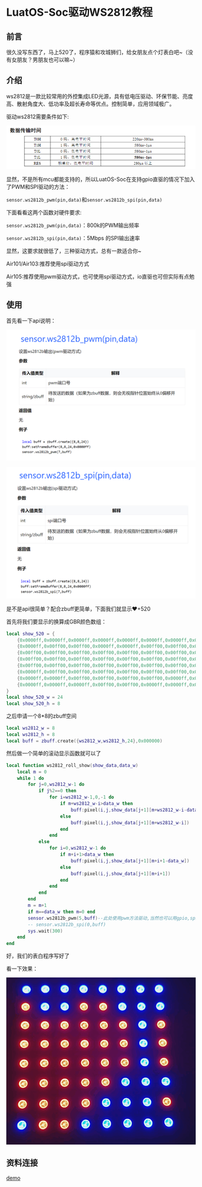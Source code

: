 # LuatOS-Soc驱动WS2812教程

## 前言

很久没写东西了，马上520了，程序猿和攻城狮们，给女朋友点个灯表白吧~（没有女朋友？男朋友也可以嘛~）

## 介绍

ws2812是一款比较常用的外控集成LED光源，具有低电压驱动、环保节能、亮度高、散射角度大、低功率及超长寿命等优点。控制简单，应用领域极广。

驱动ws2812需要条件如下:

![1](1.png)

显然，不是所有mcu都能支持的，所以LuatOS-Soc在支持gpio直驱的情况下加入了PWM和SPI驱动的方法：

`sensor.ws2812b_pwm(pin,data)`和`sensor.ws2812b_spi(pin,data)`

下面看看这两个函数对硬件要求:

`sensor.ws2812b_pwm(pin,data)`：800k的PWM输出频率

`sensor.ws2812b_spi(pin,data)`：5Mbps 的SPI输出速率

显然，这要求就很低了，三种驱动方式，总有一款适合你~



Air101/Air103:推荐使用spi驱动方式

Air105:推荐使用pwm驱动方式，也可使用spi驱动方式，io直驱也可但实际有点勉强

## 使用

首先看一下api说明：

![2](2.png)

![3](3.png)

是不是api很简单？配合zbuff更简单，下面我们就显示❤+520

首先将我们要显示的换算成GBR颜色数组：

```lua
local show_520 = {
    {0x0000ff,0x0000ff,0x0000ff,0x0000ff,0x0000ff,0x0000ff,0x0000ff,0x0000ff,0x0000ff,0x0000ff,0x0000ff,0x0000ff,0x0000ff,0x0000ff,0x0000ff,0x0000ff,0x0000ff,0x0000ff,0x0000ff,0x0000ff,0x0000ff,0x0000ff,0x0000ff,0x0000ff},
    {0x0000ff,0x00ff00,0x00ff00,0x0000ff,0x0000ff,0x00ff00,0x00ff00,0x0000ff,0x0000ff,0x0000ff,0x0000ff,0x0000ff,0x0000ff,0x0000ff,0x0000ff,0x0000ff,0x0000ff,0x0000ff,0x0000ff,0x0000ff,0x0000ff,0x0000ff,0x0000ff,0x0000ff},
    {0x00ff00,0x00ff00,0x00ff00,0x00ff00,0x00ff00,0x00ff00,0x00ff00,0x00ff00,0x0000ff,0x00ff00,0x00ff00,0x00ff00,0x0000ff,0x00ff00,0x00ff00,0x00ff00,0x0000ff,0x00ff00,0x00ff00,0x00ff00,0x0000ff,0x0000ff,0x0000ff,0x0000ff},
    {0x00ff00,0x00ff00,0x00ff00,0x00ff00,0x00ff00,0x00ff00,0x00ff00,0x00ff00,0x0000ff,0x00ff00,0x0000ff,0x0000ff,0x0000ff,0x0000ff,0x0000ff,0x00ff00,0x0000ff,0x00ff00,0x0000ff,0x00ff00,0x0000ff,0x0000ff,0x0000ff,0x0000ff},
    {0x00ff00,0x00ff00,0x00ff00,0x00ff00,0x00ff00,0x00ff00,0x00ff00,0x00ff00,0x0000ff,0x00ff00,0x00ff00,0x00ff00,0x0000ff,0x00ff00,0x00ff00,0x00ff00,0x0000ff,0x00ff00,0x0000ff,0x00ff00,0x0000ff,0x0000ff,0x0000ff,0x0000ff},
    {0x0000ff,0x00ff00,0x00ff00,0x00ff00,0x00ff00,0x00ff00,0x00ff00,0x0000ff,0x0000ff,0x0000ff,0x0000ff,0x00ff00,0x0000ff,0x00ff00,0x0000ff,0x0000ff,0x0000ff,0x00ff00,0x0000ff,0x00ff00,0x0000ff,0x0000ff,0x0000ff,0x0000ff},
    {0x0000ff,0x0000ff,0x00ff00,0x00ff00,0x00ff00,0x00ff00,0x0000ff,0x0000ff,0x0000ff,0x00ff00,0x00ff00,0x00ff00,0x0000ff,0x00ff00,0x00ff00,0x00ff00,0x0000ff,0x00ff00,0x00ff00,0x00ff00,0x0000ff,0x0000ff,0x0000ff,0x0000ff},
    {0x0000ff,0x0000ff,0x0000ff,0x00ff00,0x00ff00,0x0000ff,0x0000ff,0x0000ff,0x0000ff,0x0000ff,0x0000ff,0x0000ff,0x0000ff,0x0000ff,0x0000ff,0x0000ff,0x0000ff,0x0000ff,0x0000ff,0x0000ff,0x0000ff,0x0000ff,0x0000ff,0x0000ff},
}
local show_520_w = 24
local show_520_h = 8
```

之后申请一个8*8的zbuff空间

```lua
local ws2812_w = 8
local ws2812_h = 8
local buff = zbuff.create({ws2812_w,ws2812_h,24},0x000000)
```

然后做一个简单的滚动显示函数就可以了

```lua
local function ws2812_roll_show(show_data,data_w)
    local m = 0
    while 1 do
        for j=0,ws2812_w-1 do
            if j%2==0 then
                for i=ws2812_w-1,0,-1 do
                    if m+ws2812_w-i>data_w then
                        buff:pixel(i,j,show_data[j+1][m+ws2812_w-i-data_w])
                    else
                        buff:pixel(i,j,show_data[j+1][m+ws2812_w-i])
                    end
                end
            else
                for i=0,ws2812_w-1 do
                    if m+i+1>data_w then
                        buff:pixel(i,j,show_data[j+1][m+i+1-data_w])
                    else
                        buff:pixel(i,j,show_data[j+1][m+i+1])
                    end
                end
            end
        end
        m = m+1
        if m==data_w then m=0 end
        sensor.ws2812b_pwm(5,buff)--此处使用pwm方法驱动,当然也可以用gpio,spi方式,API详情查看wiki https://wiki.luatos.com/api/sensor.html
        -- sensor.ws2812b_spi(0,buff)
        sys.wait(300)
    end
end
```

好，我们的表白程序写好了

看一下效果：

![1](1.gif)

## 资料连接

[demo](https://gitee.com/openLuat/LuatOS/tree/master/demo/ws2812)
